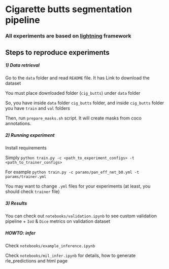 # Cigarette butts segmentation pipeline

### All experiments are based on [lightning](https://github.com/PyTorchLightning/pytorch-lightning) framework

## Steps to reproduce experiments

##### 1) Data retrieval
Go to the `data` folder and read `README` file. It has Link to download the dataset

You must place downloaded folder (`cig_butts`) under `data` folder

So, you have inside `data` folder `cig_butts` folder, and inside `cig_butts` folder you have `train` and `val` folders

Then, run `prepare_masks.sh` script. It will create masks from coco annotations.

##### 2) Running experiment
Install requirements

Simply `python train.py -c <path_to_experiment_configs> -t <path_to_trainer_configs>`

For example `python train.py -c params/pan_eff_net_b0.yml -t params/trainer.yml`

You may want to change `.yml` files for your experiments (at least, you should check `trainer` file)

##### 3) Results
You can check out `notebooks/validation.ipynb` to see custom 
validation pipeline + `IoU` & `Dice` metrics on validation dataset

##### HOWTO: infer
Check `notebooks/example_inference.ipynb`

Check `notebooks/mil_infer.ipynb` for details, how to generate rle_predictions and html page